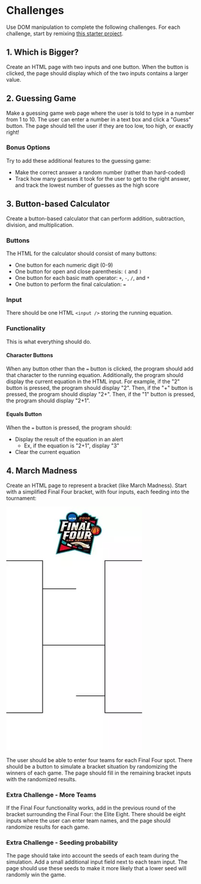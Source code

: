 # Challenges
Use DOM manipulation to complete the following challenges. For each challenge, start by remixing [this starter project](https://glitch.com/edit/#!/remix/javascriptstarter).

## 1. Which is Bigger?
Create an HTML page with two inputs and one button. When the button is clicked, the page should display which of the two inputs contains a larger value.

## 2. Guessing Game
Make a guessing game web page where the user is told to type in a number from 1 to 10. The user can enter a number in a text box and click a "Guess" button. The page should tell the user if they are too low, too high, or exactly right!

### Bonus Options
Try to add these additional features to the guessing game:

- Make the correct answer a random number (rather than hard-coded)
- Track how many guesses it took for the user to get to the right answer, and track the lowest number of guesses as the high score

## 3. Button-based Calculator
Create a button-based calculator that can perform addition, subtraction, division, and multiplication.

### Buttons
The HTML for the calculator should consist of many buttons:

- One button for each numeric digit (0-9)
- One button for open and close parenthesis: `(` and `)`
- One button for each basic math operator: `+`, `-`, `/`, and `*`
- One button to perform the final calculation: `=`

### Input
There should be one HTML `<input />` storing the running equation.

### Functionality
This is what everything should do.

#### Character Buttons
When any button other than the `=` button is clicked, the program should add that character to the running equation. Additionally, the program should display the current equation in the HTML input. For example, if the "2" button is pressed, the program should display "2". Then, if the "+" button is pressed, the program should display "2+". Then, if the "1" button is pressed, the program should display "2+1".

#### Equals Button
When the `=` button is pressed, the program should:
- Display the result of the equation in an alert
    - Ex, if the equation is "2+1", display "3"
- Clear the current equation

## 4. March Madness
Create an HTML page to represent a bracket (like March Madness). Start with a simplified Final Four bracket, with four inputs, each feeding into the tournament:

![](Assets/FinalFour.png)

The user should be able to enter four teams for each Final Four spot. There should be a button to simulate a bracket situation by randomizing the winners of each game. The page should fill in the remaining bracket inputs with the randomized results.

### Extra Challenge - More Teams
If the Final Four functionality works, add in the previous round of the bracket surrounding the Final Four: the Elite Eight. There should be eight inputs where the user can enter team names, and the page should randomize results for each game.

### Extra Challenge - Seeding probability
The page should take into account the seeds of each team during the simulation. Add a small additional input field next to each team input. The page should use these seeds to make it more likely that a lower seed will randomly win the game.
